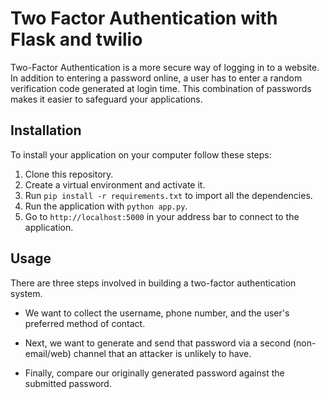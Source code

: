 # Two Factor Authentication with Flask and twilio

Two-Factor Authentication is a more secure way of logging in to a website. In addition to entering a password online, a user has to enter a random verification code generated at login time. This combination of passwords makes it easier to safeguard your applications.


## Installation

To install your application on your computer follow these steps:

1. Clone this repository.
2. Create a virtual environment and activate it.
3. Run `pip install -r requirements.txt` to import all the dependencies.
4. Run the application with `python app.py`.
5. Go to `http://localhost:5000` in your address bar to connect to the application.

## Usage

There are three steps involved in building a two-factor authentication system.

* We want to collect the username, phone number, and the user's preferred method of contact.

* Next, we want to generate and send that password via a second (non-email/web) channel that an attacker is unlikely to have.

* Finally, compare our originally generated password against the submitted password.

